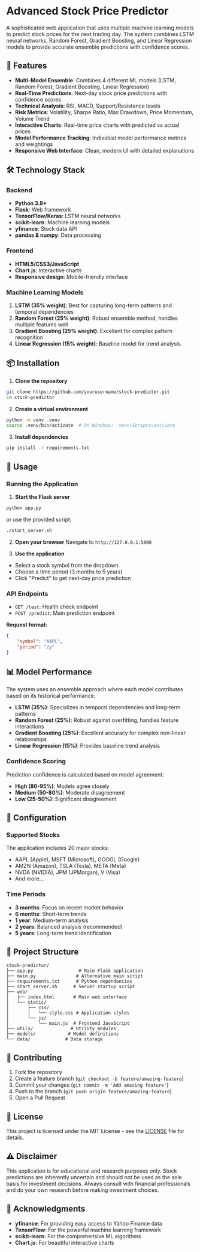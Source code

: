 # Advanced Stock Price Predictor

A sophisticated web application that uses multiple machine learning models to predict stock prices for the next trading day. The system combines LSTM neural networks, Random Forest, Gradient Boosting, and Linear Regression models to provide accurate ensemble predictions with confidence scores.

## 🚀 Features

- **Multi-Model Ensemble**: Combines 4 different ML models (LSTM, Random Forest, Gradient Boosting, Linear Regression)
- **Real-Time Predictions**: Next-day stock price predictions with confidence scores
- **Technical Analysis**: RSI, MACD, Support/Resistance levels
- **Risk Metrics**: Volatility, Sharpe Ratio, Max Drawdown, Price Momentum, Volume Trend
- **Interactive Charts**: Real-time price charts with predicted vs actual prices
- **Model Performance Tracking**: Individual model performance metrics and weightings
- **Responsive Web Interface**: Clean, modern UI with detailed explanations

## 🛠️ Technology Stack

### Backend
- **Python 3.8+**
- **Flask**: Web framework
- **TensorFlow/Keras**: LSTM neural networks
- **scikit-learn**: Machine learning models
- **yfinance**: Stock data API
- **pandas & numpy**: Data processing

### Frontend
- **HTML5/CSS3/JavaScript**
- **Chart.js**: Interactive charts
- **Responsive design**: Mobile-friendly interface

### Machine Learning Models
1. **LSTM (35% weight)**: Best for capturing long-term patterns and temporal dependencies
2. **Random Forest (25% weight)**: Robust ensemble method, handles multiple features well
3. **Gradient Boosting (25% weight)**: Excellent for complex pattern recognition
4. **Linear Regression (15% weight)**: Baseline model for trend analysis

## 📦 Installation

1. **Clone the repository**
```bash
git clone https://github.com/yourusername/stock-predictor.git
cd stock-predictor
```

2. **Create a virtual environment**
```bash
python -m venv .venv
source .venv/bin/activate  # On Windows: .venv\Scripts\activate
```

3. **Install dependencies**
```bash
pip install -r requirements.txt
```

## 🚦 Usage

### Running the Application

1. **Start the Flask server**
```bash
python app.py
```
or use the provided script:
```bash
./start_server.sh
```

2. **Open your browser**
Navigate to `http://127.0.0.1:5000`

3. **Use the application**
- Select a stock symbol from the dropdown
- Choose a time period (3 months to 5 years)
- Click "Predict" to get next-day price prediction

### API Endpoints

- `GET /test`: Health check endpoint
- `POST /predict`: Main prediction endpoint

**Request format:**
```json
{
    "symbol": "AAPL",
    "period": "2y"
}
```

## 📊 Model Performance

The system uses an ensemble approach where each model contributes based on its historical performance:

- **LSTM (35%)**: Specializes in temporal dependencies and long-term patterns
- **Random Forest (25%)**: Robust against overfitting, handles feature interactions
- **Gradient Boosting (25%)**: Excellent accuracy for complex non-linear relationships
- **Linear Regression (15%)**: Provides baseline trend analysis

### Confidence Scoring

Prediction confidence is calculated based on model agreement:
- **High (80-95%)**: Models agree closely
- **Medium (50-80%)**: Moderate disagreement
- **Low (25-50%)**: Significant disagreement

## 🔧 Configuration

### Supported Stocks
The application includes 20 major stocks:
- AAPL (Apple), MSFT (Microsoft), GOOGL (Google)
- AMZN (Amazon), TSLA (Tesla), META (Meta)
- NVDA (NVIDIA), JPM (JPMorgan), V (Visa)
- And more...

### Time Periods
- **3 months**: Focus on recent market behavior
- **6 months**: Short-term trends
- **1 year**: Medium-term analysis
- **2 years**: Balanced analysis (recommended)
- **5 years**: Long-term trend identification

## 📁 Project Structure

```
stock-predictor/
├── app.py                 # Main Flask application
├── main.py               # Alternative main script
├── requirements.txt      # Python dependencies
├── start_server.sh      # Server startup script
├── web/
│   ├── index.html       # Main web interface
│   └── static/
│       ├── css/
│       │   └── style.css # Application styles
│       └── js/
│           └── main.js  # Frontend JavaScript
├── utils/              # Utility modules
├── models/            # Model definitions
└── data/             # Data storage
```

## 🤝 Contributing

1. Fork the repository
2. Create a feature branch (`git checkout -b feature/amazing-feature`)
3. Commit your changes (`git commit -m 'Add amazing feature'`)
4. Push to the branch (`git push origin feature/amazing-feature`)
5. Open a Pull Request

## 📝 License

This project is licensed under the MIT License - see the [LICENSE](LICENSE) file for details.

## ⚠️ Disclaimer

This application is for educational and research purposes only. Stock predictions are inherently uncertain and should not be used as the sole basis for investment decisions. Always consult with financial professionals and do your own research before making investment choices.

## 🙏 Acknowledgments

- **yfinance**: For providing easy access to Yahoo Finance data
- **TensorFlow**: For the powerful machine learning framework
- **scikit-learn**: For the comprehensive ML algorithms
- **Chart.js**: For beautiful interactive charts 